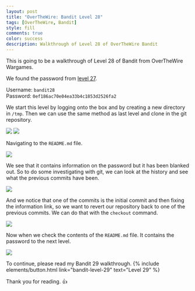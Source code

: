 ```yaml
---
layout: post
title: "OverTheWire: Bandit Level 28"
tags: [OverTheWire, Bandit]
style: fill
comments: true
color: success
description: Walkthrough of Level 28 of OverTheWire Bandit
---
```


This is going to be a walkthrough of Level 28 of Bandit from OverTheWire Wargames.

We found the password from [level 27](bandit-level-27).

Username: `bandit28`  
Password: `0ef186ac70e04ea33b4c1853d2526fa2`

We start this level by logging onto the box and by creating a new directory in `/tmp`. Then we can use the same method as last level and clone in the git repository.

![](/assets/posts/OverTheWire/Bandit/Bandit28/picture1.png)
![](/assets/posts/OverTheWire/Bandit/Bandit28/picture2.png)

Navigating to the `README.md` file.

![](/assets/posts/OverTheWire/Bandit/Bandit28/picture3.png)

We see that it contains information on the password but it has been blanked out. So to do some investigating with git, we can look at the history and see what the previous commits have been.

![](/assets/posts/OverTheWire/Bandit/Bandit28/picture4.png)

And we notice that one of the commits is the initial commit and then fixing the information link, so we want to revert our repository back to one of the previous commits. We can do that with the `checkout` command.

![](/assets/posts/OverTheWire/Bandit/Bandit28/picture5.png)

Now when we check the contents of the `README.md` file. It contains the password to the next level.

![](/assets/posts/OverTheWire/Bandit/Bandit28/picture6.png)

To continue, please read my Bandit 29 walkthrough. {% include elements/button.html link="bandit-level-29" text="Level 29" %}

Thank you for reading. :+1: